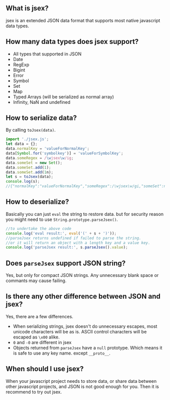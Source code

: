 ## What is jsex?
jsex is an extended JSON data format that supports most native javascript data types.

## How many data types does jsex support?
* All types that supported in JSON
* Date
* RegExp
* Bigint
* Error
* Symbol
* Set
* Map
* Typed Arrays (will be serialized as normal array)
* Infinity, NaN and undefined

## How to serialize data?
By calling `toJsex(data)`.
```javascript
import './jsex.js';
let data = {};
data.normalKey = 'valueForNormalKey';
data[Symbol.for('symbolkey')] = 'valueForSymbolKey';
data.someRegex = /\wjsex\w/ig;
data.someSet = new Set();
data.someSet.add(1);
data.someSet.add(1n);
let s = toJsex(data);
console.log(s);
//{"normalKey":"valueForNormalKey","someRegex":/\wjsex\w/gi,"someSet":new Set([1,1n]),[Symbol.for("symbolkey")]:"valueForSymbolKey"}
```

## How to deserialize?
Basically you can just `eval` the string to restore data. but for security reason you might need to use `String.prototype.parseJsex()`.
```javascript
//to undertake the above code
console.log('eval result:', eval('(' + s + ')'));
//parseJsex returns undefined if failed to parse the string.
//or it will return an object with a length key and a value key.
console.log('parseJsex result:', s.parseJsex().value);
```

## Does `parseJsex` support JSON string?
Yes, but only for compact JSON strings. Any unnecessary blank space or commants may cause failing.

## Is there any other difference between JSON and jsex?
Yes, there are a few differences.
* When serializing strings, jsex doesn't do unnecessary escapes, most unicode characters will be as is. ASCII control characters will be escaped as `\x00` alike.
* `0` and `-0` are different in jsex
* Objects returned from `parseJsex` have a `null` prototype. Which means it is safe to use any key name. except `__proto__`.

## When should I use jsex?
When your javascript project needs to store data, or share data between other javascript projects, and JSON is not good enough for you. Then it is recommend to try out jsex.